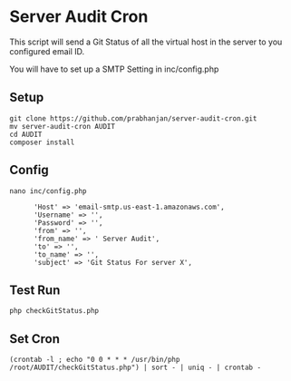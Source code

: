 # Server Audit Cron
This script will send a Git Status of all the virtual host in the server to you configured email ID.

You will have to set up a SMTP Setting in inc/config.php

## Setup
```
git clone https://github.com/prabhanjan/server-audit-cron.git
mv server-audit-cron AUDIT
cd AUDIT
composer install
```

## Config 
```
nano inc/config.php
```
```
      'Host' => 'email-smtp.us-east-1.amazonaws.com',
      'Username' => '',
      'Password' => '',
      'from' => '',
      'from_name' => ' Server Audit',
      'to' => '',
      'to_name' => '',
      'subject' => 'Git Status For server X',
```

## Test Run
```
php checkGitStatus.php
```


## Set Cron 
```
(crontab -l ; echo "0 0 * * * /usr/bin/php /root/AUDIT/checkGitStatus.php") | sort - | uniq - | crontab -
```
